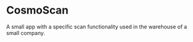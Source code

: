 # CosmoScan

A small app with a specific scan functionality used in the warehouse of a small company.
